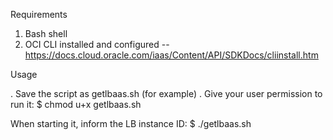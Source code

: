 Requirements

1. Bash shell
2. OCI CLI installed and configured -- https://docs.cloud.oracle.com/iaas/Content/API/SDKDocs/cliinstall.htm

Usage

. Save the script as getlbaas.sh (for example)
. Give your user permission to run it:
$ chmod u+x getlbaas.sh

When starting it, inform the LB instance ID: 
$ ./getlbaas.sh <load balancer OCID>
